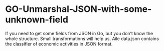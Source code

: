 # GO-Unmarshal-JSON-with-some-unknown-field
If you need to get some fields from JSON in Go, but you don’t know the whole structure.
Small transformations will help us.
Аile data.json contains the classifier of economic activities in JSON format.
